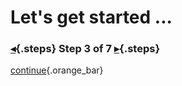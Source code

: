 <div class="top">

# Let's get started ...
### [◂](command:katapod.loadPage?step2){.steps} Step 3 of 7 [▸](command:katapod.loadPage?step4){.steps}
</div>



[continue](command:katapod.loadPage?step4){.orange_bar}